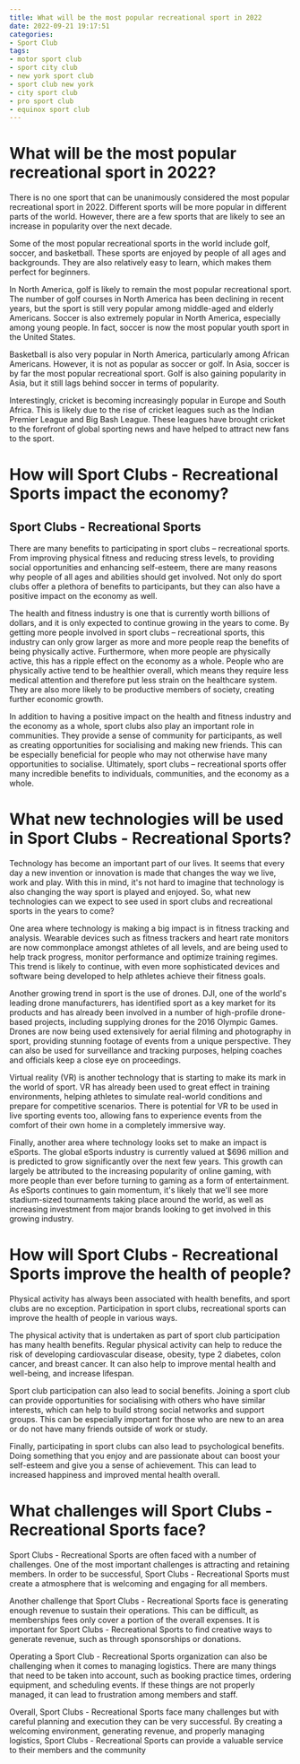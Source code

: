 ```yaml
---
title: What will be the most popular recreational sport in 2022
date: 2022-09-21 19:17:51
categories:
- Sport Club
tags:
- motor sport club
- sport city club
- new york sport club
- sport club new york
- city sport club
- pro sport club
- equinox sport club
---
```



#  What will be the most popular recreational sport in 2022?

There is no one sport that can be unanimously considered the most popular recreational sport in 2022. Different sports will be more popular in different parts of the world. However, there are a few sports that are likely to see an increase in popularity over the next decade.

Some of the most popular recreational sports in the world include golf, soccer, and basketball. These sports are enjoyed by people of all ages and backgrounds. They are also relatively easy to learn, which makes them perfect for beginners.

In North America, golf is likely to remain the most popular recreational sport. The number of golf courses in North America has been declining in recent years, but the sport is still very popular among middle-aged and elderly Americans. Soccer is also extremely popular in North America, especially among young people. In fact, soccer is now the most popular youth sport in the United States.

Basketball is also very popular in North America, particularly among African Americans. However, it is not as popular as soccer or golf. In Asia, soccer is by far the most popular recreational sport. Golf is also gaining popularity in Asia, but it still lags behind soccer in terms of popularity.

Interestingly, cricket is becoming increasingly popular in Europe and South Africa. This is likely due to the rise of cricket leagues such as the Indian Premier League and Big Bash League. These leagues have brought cricket to the forefront of global sporting news and have helped to attract new fans to the sport.

#  How will Sport Clubs - Recreational Sports impact the economy?

## Sport Clubs - Recreational Sports

There are many benefits to participating in sport clubs – recreational sports. From improving physical fitness and reducing stress levels, to providing social opportunities and enhancing self-esteem, there are many reasons why people of all ages and abilities should get involved. Not only do sport clubs offer a plethora of benefits to participants, but they can also have a positive impact on the economy as well.

The health and fitness industry is one that is currently worth billions of dollars, and it is only expected to continue growing in the years to come. By getting more people involved in sport clubs – recreational sports, this industry can only grow larger as more and more people reap the benefits of being physically active. Furthermore, when more people are physically active, this has a ripple effect on the economy as a whole. People who are physically active tend to be healthier overall, which means they require less medical attention and therefore put less strain on the healthcare system. They are also more likely to be productive members of society, creating further economic growth.

In addition to having a positive impact on the health and fitness industry and the economy as a whole, sport clubs also play an important role in communities. They provide a sense of community for participants, as well as creating opportunities for socialising and making new friends. This can be especially beneficial for people who may not otherwise have many opportunities to socialise. Ultimately, sport clubs – recreational sports offer many incredible benefits to individuals, communities, and the economy as a whole.

#  What new technologies will be used in Sport Clubs - Recreational Sports?

Technology has become an important part of our lives. It seems that every day a new invention or innovation is made that changes the way we live, work and play. With this in mind, it's not hard to imagine that technology is also changing the way sport is played and enjoyed. So, what new technologies can we expect to see used in sport clubs and recreational sports in the years to come?

One area where technology is making a big impact is in fitness tracking and analysis. Wearable devices such as fitness trackers and heart rate monitors are now commonplace amongst athletes of all levels, and are being used to help track progress, monitor performance and optimize training regimes. This trend is likely to continue, with even more sophisticated devices and software being developed to help athletes achieve their fitness goals.

Another growing trend in sport is the use of drones. DJI, one of the world's leading drone manufacturers, has identified sport as a key market for its products and has already been involved in a number of high-profile drone-based projects, including supplying drones for the 2016 Olympic Games. Drones are now being used extensively for aerial filming and photography in sport, providing stunning footage of events from a unique perspective. They can also be used for surveillance and tracking purposes, helping coaches and officials keep a close eye on proceedings.

Virtual reality (VR) is another technology that is starting to make its mark in the world of sport. VR has already been used to great effect in training environments, helping athletes to simulate real-world conditions and prepare for competitive scenarios. There is potential for VR to be used in live sporting events too, allowing fans to experience events from the comfort of their own home in a completely immersive way.

Finally, another area where technology looks set to make an impact is eSports. The global eSports industry is currently valued at $696 million and is predicted to grow significantly over the next few years. This growth can largely be attributed to the increasing popularity of online gaming, with more people than ever before turning to gaming as a form of entertainment. As eSports continues to gain momentum, it's likely that we'll see more stadium-sized tournaments taking place around the world, as well as increasing investment from major brands looking to get involved in this growing industry.

#  How will Sport Clubs - Recreational Sports improve the health of people?

Physical activity has always been associated with health benefits, and sport clubs are no exception. Participation in sport clubs, recreational sports can improve the health of people in various ways.

The physical activity that is undertaken as part of sport club participation has many health benefits. Regular physical activity can help to reduce the risk of developing cardiovascular disease, obesity, type 2 diabetes, colon cancer, and breast cancer. It can also help to improve mental health and well-being, and increase lifespan.

Sport club participation can also lead to social benefits. Joining a sport club can provide opportunities for socialising with others who have similar interests, which can help to build strong social networks and support groups. This can be especially important for those who are new to an area or do not have many friends outside of work or study.

Finally, participating in sport clubs can also lead to psychological benefits. Doing something that you enjoy and are passionate about can boost your self-esteem and give you a sense of achievement. This can lead to increased happiness and improved mental health overall.

#  What challenges will Sport Clubs - Recreational Sports face?

Sport Clubs - Recreational Sports are often faced with a number of challenges. One of the most important challenges is attracting and retaining members. In order to be successful, Sport Clubs - Recreational Sports must create a atmosphere that is welcoming and engaging for all members.

Another challenge that Sport Clubs - Recreational Sports face is generating enough revenue to sustain their operations. This can be difficult, as memberships fees only cover a portion of the overall expenses. It is important for Sport Clubs - Recreational Sports to find creative ways to generate revenue, such as through sponsorships or donations.

Operating a Sport Club - Recreational Sports organization can also be challenging when it comes to managing logistics. There are many things that need to be taken into account, such as booking practice times, ordering equipment, and scheduling events. If these things are not properly managed, it can lead to frustration among members and staff.

Overall, Sport Clubs - Recreational Sports face many challenges but with careful planning and execution they can be very successful. By creating a welcoming environment, generating revenue, and properly managing logistics, Sport Clubs - Recreational Sports can provide a valuable service to their members and the community